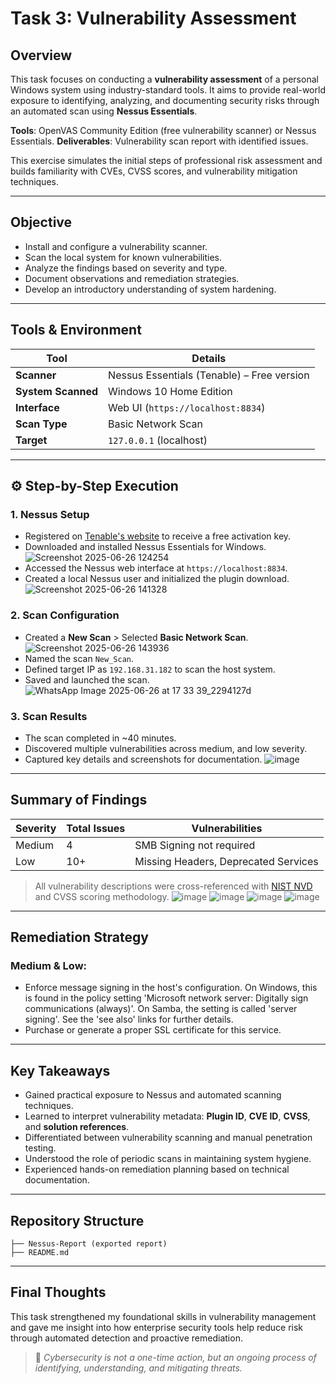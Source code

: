 # Task 3: Vulnerability Assessment 

## Overview

This task focuses on conducting a **vulnerability assessment** of a personal Windows system using industry-standard tools. It aims to provide real-world exposure to identifying, analyzing, and documenting security risks through an automated scan using **Nessus Essentials**.

**Tools**: OpenVAS Community Edition (free vulnerability scanner) or Nessus Essentials.
**Deliverables**: Vulnerability scan report with identified issues.

This exercise simulates the initial steps of professional risk assessment and builds familiarity with CVEs, CVSS scores, and vulnerability mitigation techniques.

---

## Objective

- Install and configure a vulnerability scanner.
- Scan the local system for known vulnerabilities.
- Analyze the findings based on severity and type.
- Document observations and remediation strategies.
- Develop an introductory understanding of system hardening.

---

## Tools & Environment

| Tool              | Details |
|------------------|---------|
| **Scanner**       | Nessus Essentials (Tenable) – Free version |
| **System Scanned**| Windows 10 Home Edition |
| **Interface**     | Web UI (`https://localhost:8834`) |
| **Scan Type**     | Basic Network Scan |
| **Target**        | `127.0.0.1` (localhost) |

---

## ⚙️ Step-by-Step Execution

### 1. Nessus Setup
- Registered on [Tenable's website](https://www.tenable.com/products/nessus/nessus-essentials) to receive a free activation key.
- Downloaded and installed Nessus Essentials for Windows.
![Screenshot 2025-06-26 124254](https://github.com/user-attachments/assets/b37b7a69-22b9-42ec-a8c7-a4a08fba3995)
- Accessed the Nessus web interface at `https://localhost:8834`.
- Created a local Nessus user and initialized the plugin download.
![Screenshot 2025-06-26 141328](https://github.com/user-attachments/assets/bc9b55a1-7311-456b-b950-157ab04c91ea)

### 2. Scan Configuration
- Created a **New Scan** > Selected **Basic Network Scan**.
![Screenshot 2025-06-26 143936](https://github.com/user-attachments/assets/1b21674a-615e-41e9-98d4-a19883b8999b)
- Named the scan `New_Scan`.
- Defined target IP as `192.168.31.182` to scan the host system.
- Saved and launched the scan.
![WhatsApp Image 2025-06-26 at 17 33 39_2294127d](https://github.com/user-attachments/assets/ce84bc7e-245c-410e-93ea-d13a1fe4b1bc)

### 3. Scan Results
- The scan completed in ~40 minutes.
- Discovered multiple vulnerabilities across medium, and low severity.
- Captured key details and screenshots for documentation.
![image](https://github.com/user-attachments/assets/19f0db7a-0847-4088-a933-82711a48067a)

---

## Summary of Findings

| Severity | Total Issues | Vulnerabilities                          |
|----------|--------------|------------------------------------------|
| Medium   | 4            | SMB Signing not required                 |
| Low      | 10+          | Missing Headers, Deprecated Services     |

> All vulnerability descriptions were cross-referenced with [NIST NVD](https://nvd.nist.gov/) and CVSS scoring methodology.
![image](https://github.com/user-attachments/assets/6c57985f-8d3a-4560-b38e-3f05b9a46c30)
![image](https://github.com/user-attachments/assets/fb692362-ec3e-45fb-afe0-273850a41f9b)
![image](https://github.com/user-attachments/assets/1c56b123-0a9f-4275-8e22-4a415779201c)
![image](https://github.com/user-attachments/assets/48aaab31-017b-49bc-ad30-78a3f8a02c51)

---

## Remediation Strategy

### Medium & Low:
- Enforce message signing in the host's configuration. On Windows, this is found in the policy setting 'Microsoft network server: Digitally sign communications (always)'. On Samba, the setting is called 'server signing'. See the 'see also' links for further details.
- Purchase or generate a proper SSL certificate for this service.

---

## Key Takeaways

- Gained practical exposure to Nessus and automated scanning techniques.
- Learned to interpret vulnerability metadata: **Plugin ID**, **CVE ID**, **CVSS**, and **solution references**.
- Differentiated between vulnerability scanning and manual penetration testing.
- Understood the role of periodic scans in maintaining system hygiene.
- Experienced hands-on remediation planning based on technical documentation.

---

## Repository Structure
```
├── Nessus-Report (exported report)
├── README.md
```

---

## Final Thoughts

This task strengthened my foundational skills in vulnerability management and gave me insight into how enterprise security tools help reduce risk through automated detection and proactive remediation.

> 🧠 *Cybersecurity is not a one-time action, but an ongoing process of identifying, understanding, and mitigating threats.*
